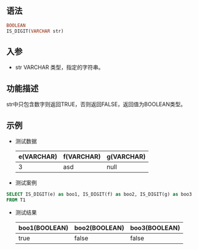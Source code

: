 ## 语法

```sql
BOOLEAN
IS_DIGIT(VARCHAR str)
```

## 入参

- str VARCHAR 类型，指定的字符串。

## 功能描述

str中只包含数字则返回TRUE，否则返回FALSE，返回值为BOOLEAN类型。

## 示例

- 测试数据

  | e(VARCHAR) | f(VARCHAR) | g(VARCHAR) |
    | --- | --- | --- |
  | 3 | asd | null |

- 测试案例

```sql
SELECT IS_DIGIT(e) as boo1, IS_DIGIT(f) as boo2, IS_DIGIT(g) as boo3
FROM T1
```

- 测试结果

  | boo1(BOOLEAN) | boo2(BOOLEAN) | boo3(BOOLEAN) |
    | --- | --- | --- |
  | true | false | false |

